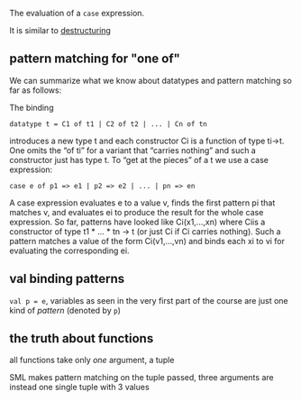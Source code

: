 The evaluation of a `case` expression.

It is similar to [destructuring](https://developer.mozilla.org/en-US/docs/Web/JavaScript/Reference/Operators/Destructuring_assignment)
## pattern matching for "one of"
We can summarize what we know about datatypes and pattern matching so far as follows: 

The binding

`datatype t = C1 of t1 | C2 of t2 | ... | Cn of tn`

introduces a new type t and each constructor Ci is a function of type ti->t. One omits the “of ti” for a variant that “carries nothing” and such a constructor just has type t. To “get at the pieces” of a t we use a case expression:

`case e of p1 => e1 | p2 => e2 | ... | pn => en`

A case expression evaluates e to a value v, finds the first pattern pi that matches v, and evaluates ei to produce the result for the whole case expression. So far, patterns have looked like Ci(x1,...,xn) where Ciis a constructor of type t1 * ... * tn -> t (or just Ci if Ci carries nothing). Such a pattern matches a value of the form Ci(v1,...,vn) and binds each xi to vi for evaluating the corresponding ei.
## val binding patterns
`val p = e`, variables as seen in the very first part of the course are just one kind of *pattern* (denoted by `p`)
## the truth about functions
all functions take only *one* argument, a tuple

SML makes pattern matching on the tuple passed, three arguments are instead one single tuple with 3 values